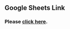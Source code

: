 ## Google Sheets Link

### Please [click here](https://docs.google.com/spreadsheets/d/1F3xSTl-fmgnj26foueOCfgcrOR3ZZDNGwAvcQ2Jw3Go/edit?usp=sharing). 

